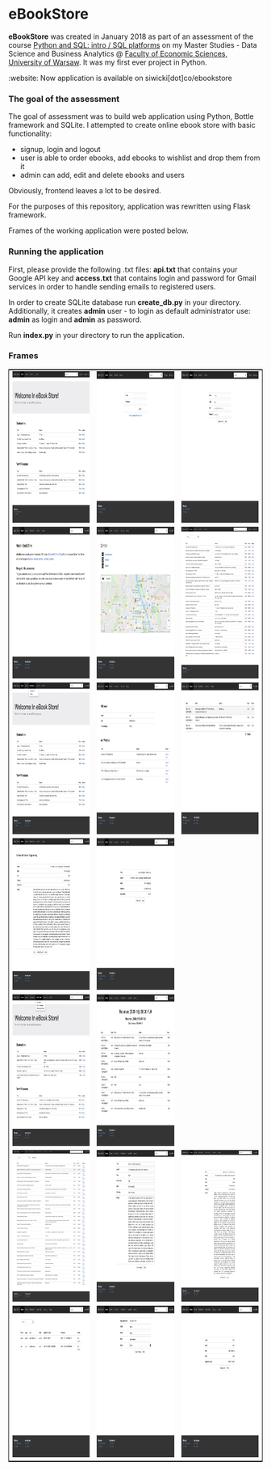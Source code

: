 # eBookStore

**eBookStore** was created in January 2018 as part of an assessment of the course [Python and SQL: intro / SQL platforms](https://usosweb.wne.uw.edu.pl/kontroler.php?_action=katalog2/przedmioty/pokazPrzedmiot&prz_kod=2400-DS1SQL) on my Master Studies - Data Science and Business Analytics @ [Faculty of Economic Sciences, University of Warsaw](www.wne.uw.edu.pl). It was my first ever project in Python.

:website: Now application is available on siwicki[dot]co/ebookstore 


### The goal of the assessment

The goal of assessment was to build web application using Python, Bottle framework and SQLite. I attempted to create online ebook store with basic functionality:
- signup, login and logout
- user is able to order ebooks, add ebooks to wishlist and drop them from it
- admin can add, edit and delete ebooks and users

Obviously, frontend leaves a lot to be desired.

For the purposes of this repository, application was rewritten using Flask framework. 

Frames of the working application were posted below.

### Running the application

First, please provide the following .txt files: **api.txt** that contains your Google API key and **access.txt** that contains login and password for Gmail services in order to handle sending emails to registered users.

In order to create SQLite database run **create_db.py** in your directory. Additionally, it creates **admin** user - to login as default administrator use: **admin** as login and **admin** as password.

Run **index.py** in your directory to run the application.


### Frames

<table style = "border: 1px solid black;">
  <tr>
    <td><img src="src/index.jpg" width="300" height = "300"></td>
    <td><img src="src/login.jpg" width="300" height = "300"></td>
    <td><img src="src/signup.jpg" width="300" height = "300"></td>
  </tr>
  <tr>
    <td><img src="src/about.jpg" width="300" height = "300"></td>
    <td><img src="src/contact.jpg" width="300" height = "300"></td>
    <td><img src="src/search.jpg" width="300" height = "300"></td>
  </tr>
  <tr>
    <td><img src="src/index-user.jpg" width="300" height = "300"></td>
    <td><img src="src/profile.jpg" width="300" height = "300"></td>
    <td><img src="src/orders.jpg" width="300" height = "300"></td>
  </tr>
  <tr>
    <td><img src="src/details.jpg" width="300" height = "300"></td>
    <td><img src="src/buy.jpg" width="300" height = "300"></td>
    <td></td>
  </tr>
  <tr>
    <td><img src="src/index-admin.jpg" width="300" height = "300"></td>
    <td><img src="src/sales.jpg" width="300" height = "300"></td>
    <td></td>
  </tr>
  <tr>
    <td><img src="src/all-ebooks.jpg" width="300" height = "300"></td>
    <td><img src="src/edit-ebook.jpg" width="300" height = "300"></td>
    <td><img src="src/del-ebook.jpg" width="300" height = "300"></td>
  </tr>
  <tr>
    <td><img src="src/users.jpg" width="300" height = "300"></td>
    <td><img src="src/edit-user.jpg" width="300" height = "300"></td>
    <td><img src="src/del-user.jpg" width="300" height = "300"></td>
  </tr>
</table>
 
